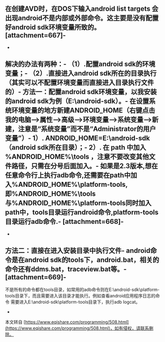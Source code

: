 在创建AVD时，在DOS下输入android list targets 会出现android不是内部或外部命令。这主要是没有配置好android sdk环境变量所致的。\[attachment=667\]-
-
-
解决的办法有两种：-
（1）.配置android sdk的环境变量；-
（2）.直接进入android sdk所在的目录执行（其实可以不配置环境变量而直接进入目录执行文件的）-
**方法一：配置android sdk环境变量，以我安装的android sdk为例（E:\\android-sdk）。**-
在设置系统环境变量的地方新建ANDROID\_HOME（右键点击我的电脑–>属性–>高级–>环境变量–>系统变量–>新建，注意是“系统变量”而不是“Administrator的用户变量”）-
1）. **ANDROID\_HOME=E:\\android-sdk**（android sdk所在目录）；-
2）. 在 path 中加入 **%ANDROID\_HOME%\\tools** ，注意不要改变其他文件路径，只需在分号后面加入。-
如果是2.3版本,想在任意命令行上执行adb命令,还需要在path中加入%ANDROID\_HOME%\\platform-tools,即%ANDROID\_HOME%\\tools与%ANDROID\_HOME%\\platform-tools同时加入path中，tools目录运行android命令,platform-tools目录运行adb命令.-
\[attachment=668\]-
-
-
**方法二：直接在进入安装目录中执行文件**-
android命令是在android sdk的tools下，android.bat，相关的命令还有ddms.bat，traceview.bat等。-
\[attachment=669\]-
-
不是所有的命令都在tools目录，如常用的adb命令则在E:\\android-sdk\\platform-tools目录下，而且需要进入该目录才能执行。例如查看android应用程序日志的命令 需要进入E:\\android-sdk\\platform-tools目录下，执行adb logcat。

-

本文转自 [https://www.eqishare.com/programming/508.html](https://www.eqishare.com/programming/508.html)，如有侵权，请联系删除。